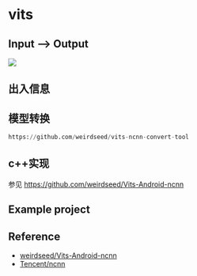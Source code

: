 # vits

## Input --> Output

![](https://user-images.githubusercontent.com/57377927/213869491-daef85ca-7ea6-4e1f-b075-a71f415e8fc6.png)

## 出入信息

## 模型转换

```python
https://github.com/weirdseed/vits-ncnn-convert-tool
```

## c++实现

参见 https://github.com/weirdseed/Vits-Android-ncnn

## Example project

## Reference

- [weirdseed/Vits-Android-ncnn](https://github.com/weirdseed/Vits-Android-ncnn)
- [Tencent/ncnn](https://github.com/Tencent/ncnn)
